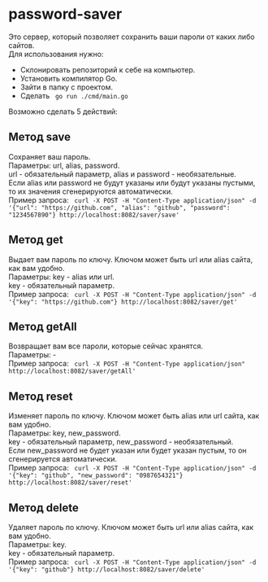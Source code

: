 # password-saver
Это сервер, который позволяет сохранить ваши пароли от каких либо сайтов.<br>
Для использования нужно:
- Склонировать репозиторий к себе на компьютер.
- Установить компилятор Go.
- Зайти в папку с проектом.
- Сделать ``` go run ./cmd/main.go```

Возможно сделать 5 действий:
## Метод save
Сохраняет ваш пароль.<br>
Параметры: url, alias, password.<br>
url - обязательный параметр, alias и password - необязательные. <br>
Если alias или password не будут указаны или будут указаны пустыми, то их значения сгенерируются автоматически.<br>
Пример запроса: ``` curl -X POST -H "Content-Type application/json" -d '{"url": "https://github.com", "alias": "github", "password": "1234567890"} http://localhost:8082/saver/save'```
## Метод get
Выдает вам пароль по ключу. Ключом может быть url или alias сайта, как вам удобно.<br>
Параметры: key - alias или url.<br>
key - обязательный параметр.<br>
Пример запроса: ``` curl -X POST -H "Content-Type application/json" -d '{"key": "https://github.com"} http://localhost:8082/saver/get'```<br>
## Метод getAll
Возвращает вам все пароли, которые сейчас хранятся.<br>
Параметры: -<br>
Пример запроса: ``` curl -X POST -H "Content-Type application/json" http://localhost:8082/saver/getAll'```
## Метод reset
Изменяет пароль по ключу. Ключом может быть alias или url сайта, как вам удобно.<br>
Параметры: key, new_password.<br>
key - обязательный параметр, new_password - необязательный. <br>
Если new_password не будет указан или будет указан пустым, то он сгенерируется автоматически.<br>
Пример запроса: ``` curl -X POST -H "Content-Type application/json" -d '{"key": "github", "new_password": "0987654321"} http://localhost:8082/saver/reset'```
## Метод delete
Удаляет пароль по ключу. Ключом может быть url или alias сайта, как вам удобно.<br>
Параметры: key.<br>
key - обязательный параметр.<br>
Пример запроса: ``` curl -X POST -H "Content-Type application/json" -d '{"key": "github"} http://localhost:8082/saver/delete'```
